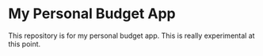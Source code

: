 
<!-- README.md is generated from README.Rmd. Please edit that file -->

# My Personal Budget App

<!-- badges: start -->
<!-- badges: end -->

This repository is for my personal budget app. This is really
experimental at this point.
